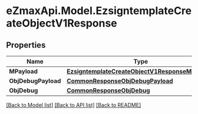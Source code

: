 
# eZmaxApi.Model.EzsigntemplateCreateObjectV1Response

## Properties

Name | Type | Description | Notes
------------ | ------------- | ------------- | -------------
**MPayload** | [**EzsigntemplateCreateObjectV1ResponseMPayload**](EzsigntemplateCreateObjectV1ResponseMPayload.md) |  | 
**ObjDebugPayload** | [**CommonResponseObjDebugPayload**](CommonResponseObjDebugPayload.md) |  | [optional] 
**ObjDebug** | [**CommonResponseObjDebug**](CommonResponseObjDebug.md) |  | [optional] 

[[Back to Model list]](../README.md#documentation-for-models)
[[Back to API list]](../README.md#documentation-for-api-endpoints)
[[Back to README]](../README.md)

